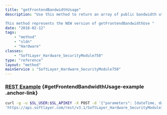 ```yaml
---
title: "getFrontendBandwidthUsage"
description: "Use this method to return an array of public bandwidth utilization records between a given date range. 

This method represents the NEW version of getFrontendBandwidthUse "
date: "2018-02-12"
tags:
    - "method"
    - "sldn"
    - "Hardware"
classes:
    - "SoftLayer_Hardware_SecurityModule750"
type: "reference"
layout: "method"
mainService : "SoftLayer_Hardware_SecurityModule750"
---
```


### [REST Example](#getFrontendBandwidthUsage-example) <a href="/article/rest/"><i class="fas fa-question"></i></a> {#getFrontendBandwidthUsage-example .anchor-link} 
```bash
curl -g -u $SL_USER:$SL_APIKEY -X POST -d '{"parameters": [dateTime, dateTime]}' \
'https://api.softlayer.com/rest/v3.1/SoftLayer_Hardware_SecurityModule750/{SoftLayer_Hardware_SecurityModule750ID}/getFrontendBandwidthUsage'
```
